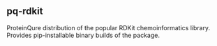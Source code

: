 ## pq-rdkit

ProteinQure distribution of the popular RDKit chemoinformatics library.
Provides pip-installable binary builds of the package.
